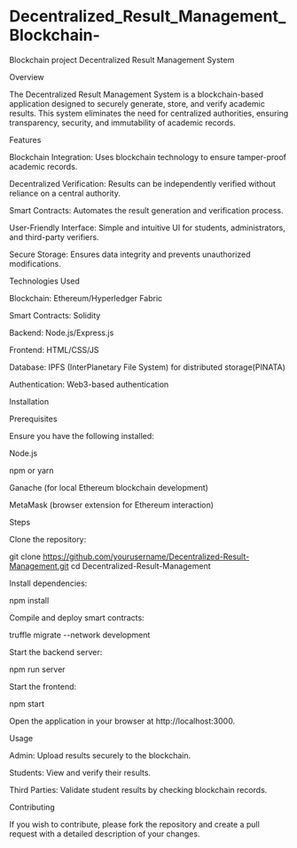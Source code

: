 # Decentralized_Result_Management_Blockchain-
Blockchain project
Decentralized Result Management System

Overview

The Decentralized Result Management System is a blockchain-based application designed to securely generate, store, and verify academic results. This system eliminates the need for centralized authorities, ensuring transparency, security, and immutability of academic records.

Features

Blockchain Integration: Uses blockchain technology to ensure tamper-proof academic records.

Decentralized Verification: Results can be independently verified without reliance on a central authority.

Smart Contracts: Automates the result generation and verification process.

User-Friendly Interface: Simple and intuitive UI for students, administrators, and third-party verifiers.

Secure Storage: Ensures data integrity and prevents unauthorized modifications.

Technologies Used

Blockchain: Ethereum/Hyperledger Fabric

Smart Contracts: Solidity

Backend: Node.js/Express.js

Frontend: HTML/CSS/JS

Database: IPFS (InterPlanetary File System) for distributed storage(PINATA)

Authentication: Web3-based authentication

Installation

Prerequisites

Ensure you have the following installed:

Node.js

npm or yarn

Ganache (for local Ethereum blockchain development)

MetaMask (browser extension for Ethereum interaction)

Steps

Clone the repository:

git clone https://github.com/yourusername/Decentralized-Result-Management.git
cd Decentralized-Result-Management

Install dependencies:

npm install

Compile and deploy smart contracts:

truffle migrate --network development

Start the backend server:

npm run server

Start the frontend:

npm start

Open the application in your browser at http://localhost:3000.

Usage

Admin: Upload results securely to the blockchain.

Students: View and verify their results.

Third Parties: Validate student results by checking blockchain records.

Contributing

If you wish to contribute, please fork the repository and create a pull request with a detailed description of your changes.
